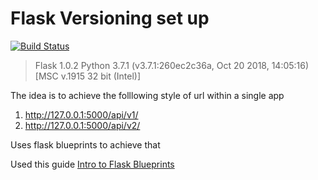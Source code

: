 # Flask Versioning set up 

[![Build Status](https://travis-ci.org/martinMutuma/flaskvershioning.svg?branch=master)](https://travis-ci.org/martinMutuma/flaskvershioning)

>Flask 1.0.2
>Python 3.7.1 (v3.7.1:260ec2c36a, Oct 20 2018, 14:05:16) [MSC v.1915 32 bit (Intel)]


The idea is to achieve the folllowing style of url within a single app 

1. http://127.0.0.1:5000/api/v1/
2. http://127.0.0.1:5000/api/v2/ 

Uses flask blueprints to achieve that 

Used this guide [Intro to Flask Blueprints](https://www.youtube.com/watch?v=K5LBC3hLl8w)